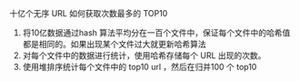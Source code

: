 十亿个无序 URL 如何获取次数最多的 TOP10

1. 将10亿数据通过hash 算法平均分在一百个文件中，保证每个文件中的哈希值都是相同的。如果出现某个文件过大就更新哈希算法
2. 对每个文件中的数据进行统计，使用哈希存储每个 URL 出现的次数。
3. 使用堆排序统计每个文件中的 top10 url ，然后在归并100 个 top10